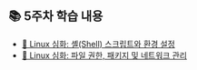## 📚 5주차 학습 내용

- [🐧 Linux 심화: 셸(Shell) 스크립트와 환경 설정](./24day.md)
- [🐧 Linux 심화: 파일 권한, 패키지 및 네트워크 관리](./25_day.md)